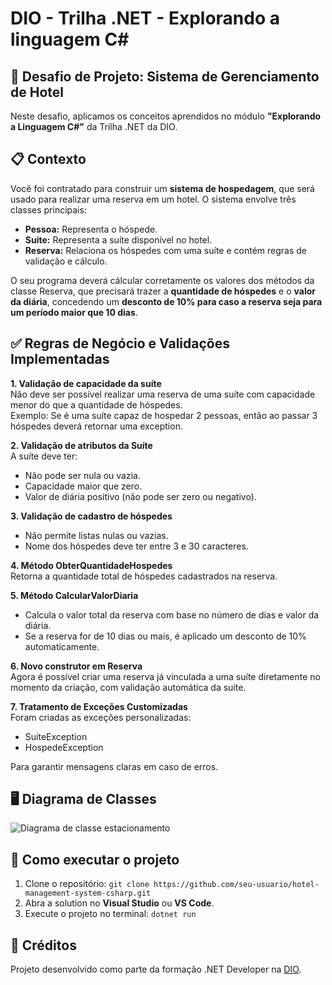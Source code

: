 # DIO - Trilha .NET - Explorando a linguagem C#

## 📌 Desafio de Projeto: Sistema de Gerenciamento de Hotel
Neste desafio, aplicamos os conceitos aprendidos no módulo **"Explorando a Linguagem C#"** da Trilha .NET da DIO.

## 📋 Contexto
Você foi contratado para construir um **sistema de hospedagem**, que será usado para realizar uma reserva em um hotel. 
O sistema envolve três classes principais:
- **Pessoa:** Representa o hóspede.
- **Suite:** Representa a suíte disponível no hotel.
- **Reserva:** Relaciona os hóspedes com uma suíte e contém regras de validação e cálculo.

O seu programa deverá cálcular corretamente os valores dos métodos da classe Reserva, que precisará trazer a **quantidade de hóspedes** e o **valor da diária**, concedendo um **desconto de 10% para caso a reserva seja para um período maior que 10 dias**.

## ✅ Regras de Negócio e Validações Implementadas
**1. Validação de capacidade da suíte**  
Não deve ser possível realizar uma reserva de uma suíte com capacidade menor do que a quantidade de hóspedes.    
Exemplo: Se é uma suíte capaz de hospedar 2 pessoas, então ao passar 3 hóspedes deverá retornar uma exception.  

**2. Validação de atributos da Suíte**  
A suíte deve ter:  
- Não pode ser nula ou vazia.
- Capacidade maior que zero.  
- Valor de diária positivo (não pode ser zero ou negativo).   

**3. Validação de cadastro de hóspedes**  
- Não permite listas nulas ou vazias.  
- Nome dos hóspedes deve ter entre 3 e 30 caracteres.

**4. Método ObterQuantidadeHospedes**  
Retorna a quantidade total de hóspedes cadastrados na reserva.

**5. Método CalcularValorDiaria**  
- Calcula o valor total da reserva com base no número de dias e valor da diária.
- Se a reserva for de 10 dias ou mais, é aplicado um desconto de 10% automaticamente.

**6. Novo construtor em Reserva**  
Agora é possível criar uma reserva já vinculada a uma suíte diretamente no momento da criação, com validação automática da suíte.

**7. Tratamento de Exceções Customizadas**  
Foram criadas as exceções personalizadas:
- SuiteException
- HospedeException

Para garantir mensagens claras em caso de erros.

## 🖥️ Diagrama de Classes
![Diagrama de classe estacionamento](diagrama_classe_hotel.png)

## 🚀 Como executar o projeto
1. Clone o repositório: `git clone https://github.com/seu-usuario/hotel-management-system-csharp.git`  
2. Abra a solution no **Visual Studio** ou **VS Code**.  
3. Execute o projeto no terminal: `dotnet run`

## 🏅 Créditos
Projeto desenvolvido como parte da formação .NET Developer na [DIO](https://www.dio.me/).
